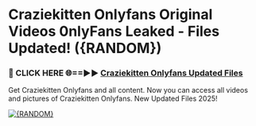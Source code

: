 # Craziekitten Onlyfans Original Videos 0nlyFans Leaked - Files Updated! ({RANDOM})

<h3>🔴 CLICK HERE 🌐==►► <a href="https://betterlinks.top/A2PfLJ" rel="nofollow">Craziekitten Onlyfans Updated Files</a></h3>

Get Craziekitten Onlyfans and all content. Now you can access all videos and pictures of Craziekitten Onlyfans. New Updated Files 2025!

[![{RANDOM}](https://i.imgur.com/ppqm5kG.gif)](https://betterlinks.top/A2PfLJ)